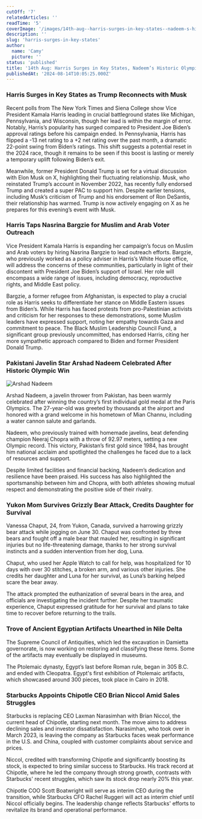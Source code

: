 ```yaml
---
cutOff: '7'
relatedArticles: ''
readTime: '5'
coverImage: '/images/14th-aug--harris-surges-in-key-states--nadeem-s-historic-olympic-win-Y2Mj.webp'
description: ''
slug: 'harris-surges-in-key-states'
author:
  name: 'Camy'
  picture: ''
status: 'published'
title: '14th Aug: Harris Surges in Key States, Nadeem’s Historic Olympic Win'
publishedAt: '2024-08-14T10:05:25.000Z'
---
```


### Harris Surges in Key States as Trump Reconnects with Musk

Recent polls from The New York Times and Siena College show Vice President Kamala Harris leading in crucial battleground states like Michigan, Pennsylvania, and Wisconsin, though her lead is within the margin of error. Notably, Harris’s popularity has surged compared to President Joe Biden’s approval ratings before his campaign ended. In Pennsylvania, Harris has flipped a -13 net rating to a +2 net rating over the past month, a dramatic 22-point swing from Biden’s ratings. This shift suggests a potential reset in the 2024 race, though it remains to be seen if this boost is lasting or merely a temporary uplift following Biden’s exit.

Meanwhile, former President Donald Trump is set for a virtual discussion with Elon Musk on X, highlighting their fluctuating relationship. Musk, who reinstated Trump’s account in November 2022, has recently fully endorsed Trump and created a super PAC to support him. Despite earlier tensions, including Musk’s criticism of Trump and his endorsement of Ron DeSantis, their relationship has warmed. Trump is now actively engaging on X as he prepares for this evening’s event with Musk.

### Harris Taps Nasrina Bargzie for Muslim and Arab Voter Outreach

Vice President Kamala Harris is expanding her campaign’s focus on Muslim and Arab voters by hiring Nasrina Bargzie to lead outreach efforts. Bargzie, who previously worked as a policy adviser in Harris’s White House office, will address the concerns of these communities, particularly in light of their discontent with President Joe Biden’s support of Israel. Her role will encompass a wide range of issues, including democracy, reproductive rights, and Middle East policy.

Bargzie, a former refugee from Afghanistan, is expected to play a crucial role as Harris seeks to differentiate her stance on Middle Eastern issues from Biden’s. While Harris has faced protests from pro-Palestinian activists and criticism for her responses to these demonstrations, some Muslim leaders have expressed support, noting her empathy towards Gaza and commitment to peace. The Black Muslim Leadership Council Fund, a significant group previously uncommitted, has endorsed Harris, citing her more sympathetic approach compared to Biden and former President Donald Trump.

### Pakistani Javelin Star Arshad Nadeem Celebrated After Historic Olympic Win

![Arshad Nadeem](/images/14th-aug--harris-surges-in-key-states--nadeem-s-historic-olympic-win-M2OD.webp)

Arshad Nadeem, a javelin thrower from Pakistan, has been warmly celebrated after winning the country’s first individual gold medal at the Paris Olympics. The 27-year-old was greeted by thousands at the airport and honored with a grand welcome in his hometown of Mian Channu, including a water cannon salute and garlands.

Nadeem, who previously trained with homemade javelins, beat defending champion Neeraj Chopra with a throw of 92.97 meters, setting a new Olympic record. This victory, Pakistan’s first gold since 1984, has brought him national acclaim and spotlighted the challenges he faced due to a lack of resources and support.

Despite limited facilities and financial backing, Nadeem’s dedication and resilience have been praised. His success has also highlighted the sportsmanship between him and Chopra, with both athletes showing mutual respect and demonstrating the positive side of their rivalry.

### Yukon Mom Survives Grizzly Bear Attack, Credits Daughter for Survival

Vanessa Chaput, 24, from Yukon, Canada, survived a harrowing grizzly bear attack while jogging on June 30. Chaput was confronted by three bears and fought off a male bear that mauled her, resulting in significant injuries but no life-threatening damage, thanks to her strong survival instincts and a sudden intervention from her dog, Luna.

Chaput, who used her Apple Watch to call for help, was hospitalized for 10 days with over 30 stitches, a broken arm, and various other injuries. She credits her daughter and Luna for her survival, as Luna’s barking helped scare the bear away.

The attack prompted the euthanization of several bears in the area, and officials are investigating the incident further. Despite her traumatic experience, Chaput expressed gratitude for her survival and plans to take time to recover before returning to the trails.

### Trove of Ancient Egyptian Artifacts Unearthed in Nile Delta

The Supreme Council of Antiquities, which led the excavation in Damietta governorate, is now working on restoring and classifying these items. Some of the artifacts may eventually be displayed in museums.

The Ptolemaic dynasty, Egypt’s last before Roman rule, began in 305 B.C. and ended with Cleopatra. Egypt's first exhibition of Ptolemaic artifacts, which showcased around 300 pieces, took place in Cairo in 2018.

### Starbucks Appoints Chipotle CEO Brian Niccol Amid Sales Struggles

Starbucks is replacing CEO Laxman Narasimhan with Brian Niccol, the current head of Chipotle, starting next month. The move aims to address declining sales and investor dissatisfaction. Narasimhan, who took over in March 2023, is leaving the company as Starbucks faces weak performance in the U.S. and China, coupled with customer complaints about service and prices.

Niccol, credited with transforming Chipotle and significantly boosting its stock, is expected to bring similar success to Starbucks. His track record at Chipotle, where he led the company through strong growth, contrasts with Starbucks' recent struggles, which saw its stock drop nearly 20% this year.

Chipotle COO Scott Boatwright will serve as interim CEO during the transition, while Starbucks CFO Rachel Ruggeri will act as interim chief until Niccol officially begins. The leadership change reflects Starbucks' efforts to revitalize its brand and operational performance.

### 